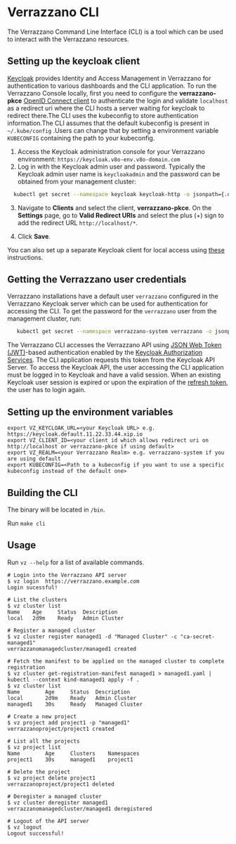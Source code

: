 # Verrazzano CLI

The Verrazzano Command Line Interface (CLI) is a tool which can be used to interact with the Verrazzano resources.

## Setting up the keycloak client
[Keycloak](https://github.com/keycloak/keycloak) provides Identity and Access Management in Verrazzano for authentication to various dashboards and the CLI application. To run the Verrazzano Console locally, first you need to configure the **verrazzano-pkce** [OpenID Connect client](https://www.keycloak.org/docs/latest/server_admin/#oidc-clients) to authenticate the login and validate `localhost` as a redirect uri where the CLI hosts a server waiting for keycloak to redirect there.The CLI uses the kubeconfig to store authentication information.The CLI assumes that the default kubeconfig is present in `~/.kube/config` .Users can change that by setting a environment variable `KUBECONFIG` containing the path to your kubeconfig. 

1. Access the Keycloak administration console for your Verrazzano environment: `https://keycloak.v8o-env.v8o-domain.com`
2. Log in with the Keycloak admin user and password. Typically the Keycloak admin user name is `keycloakadmin` and the password can be obtained from your management cluster:

```bash
  kubectl get secret --namespace keycloak keycloak-http -o jsonpath={.data.password} | base64 --decode; echo
```

3. Navigate to **Clients** and select the client, **verrazzano-pkce**. On the **Settings** page, go to **Valid Redirect URIs** and select the plus (+) sign to add the redirect URL `http://localhost/*`.

4. Click **Save**.

You can also set up a separate Keycloak client for local access using [these](https://www.keycloak.org/docs/latest/server_admin/#oidc-clients) instructions.

## Getting the Verrazzano user credentials

Verrazzano installations have a default user `verrazzano` configured in the Verrazzano Keycloak server which can be used for authentication for accessing the CLI. To get the password for the `verrazzano` user from the management cluster, run:

```bash
   kubectl get secret --namespace verrazzano-system verrazzano -o jsonpath={.data.password} | base64 --decode; echo
```

The Verrazzano CLI accesses the Verrazzano API using [JSON Web Token (JWT)](https://en.wikipedia.org/wiki/JSON_Web_Token)-based authentication enabled by the [Keycloak Authorization Services](https://www.keycloak.org/docs/4.8/authorization_services/). The CLI application requests this token from the Keycloak API Server. To access the Keycloak API, the user accessing the CLI application must be logged in to Keycloak and have a valid session. When an existing Keycloak user session is expired or upon the expiration of the [refresh token](https://auth0.com/blog/refresh-tokens-what-are-they-and-when-to-use-them/), the user has to login again.

## Setting up the environment variables
````
export VZ_KEYCLOAK_URL=<your Keycloak URL> e.g. https://keycloak.default.11.22.33.44.xip.io
export VZ_CLIENT_ID=<your client id which allows redirect uri on http://localhost or verrazzano-pkce if using default>
export VZ_REALM=<your Verrazzano Realm> e.g. verrazzano-system if you are using default
export KUBECONFIG=<Path to a kubeconfig if you want to use a specific kubeconfig instead of the default one>
````
## Building the CLI

The binary will be located in ``/bin``.

Run ``make cli``

## Usage

Run ``vz --help`` for a list of available commands.

````
# Login into the Verrazzano API server
$ vz login  https://verrazzano.example.com
Login sucessful!

# List the clusters
$ vz cluster list
Name    Age     Status  Description
local   2d9m    Ready   Admin Cluster

# Register a managed cluster
$ vz cluster register managed1 -d "Managed Cluster" -c "ca-secret-managed1"
verrazzanomanagedcluster/managed1 created

# Fetch the manifest to be applied on the managed cluster to complete registration
$ vz cluster get-registration-manifest managed1 > managed1.yaml | kubectl --context kind-managed1 apply -f .
$ vz cluster list
Name        Age     Status  Description
local       2d9m    Ready   Admin Cluster
managed1    30s     Ready   Managed Cluster

# Create a new project
$ vz project add project1 -p "managed1"
verrazzanoproject/project1 created

# List all the projects
$ vz project list
Name        Age     Clusters    Namespaces
project1    30s     managed1    project1

# Delete the project
$ vz project delete project1
verrazzanoproject/project1 deleted

# Deregister a managed cluster
$ vz cluster deregister managed1
verrazzanomanagedcluster/managed1 deregistered

# Logout of the API server
$ vz logout
Logout successful!
````

